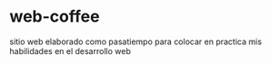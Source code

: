 # web-coffee
sitio web elaborado como pasatiempo para colocar en practica mis habilidades en el desarrollo web
